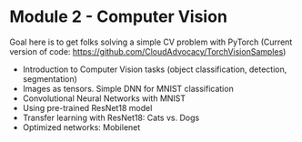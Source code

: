 # Module 2 - Computer Vision

Goal here is to get folks solving a simple CV problem with PyTorch
(Current version of code: https://github.com/CloudAdvocacy/TorchVisionSamples)

- Introduction to Computer Vision tasks (object classification, detection, segmentation)
- Images as tensors. Simple DNN for MNIST classification
- Convolutional Neural Networks with MNIST
- Using pre-trained ResNet18 model
- Transfer learning with ResNet18: Cats vs. Dogs
- Optimized networks: Mobilenet
